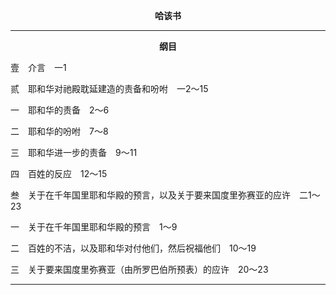 <p style="text-align:center;font-weight:bold;">哈该书</p>

<hr>

<p style="text-align:center;font-weight:bold;">纲目</p>

壹　介言　一1

贰　耶和华对祂殿耽延建造的责备和吩咐　一2～15

一　耶和华的责备　2～6

二　耶和华的吩咐　7～8

三　耶和华进一步的责备　9～11

四　百姓的反应　12～15

叁　关于在千年国里耶和华殿的预言，以及关于要来国度里弥赛亚的应许　二1～23

一　关于在千年国里耶和华殿的预言　1～9

二　百姓的不洁，以及耶和华对付他们，然后祝福他们　10～19

三　关于要来国度里弥赛亚（由所罗巴伯所预表）的应许　20～23

<hr>


